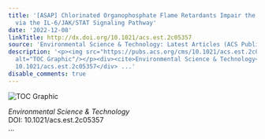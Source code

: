 ```yaml
---
title: '[ASAP] Chlorinated Organophosphate Flame Retardants Impair the Lung Function
  via the IL-6/JAK/STAT Signaling Pathway'
date: '2022-12-08'
linkTitle: http://dx.doi.org/10.1021/acs.est.2c05357
source: 'Environmental Science & Technology: Latest Articles (ACS Publications)'
description: '<p><img src="https://pubs.acs.org/cms/10.1021/acs.est.2c05357/asset/images/medium/es2c05357_0006.gif"
  alt="TOC Graphic"/></p><div><cite>Environmental Science & Technology</cite></div><div>DOI:
  10.1021/acs.est.2c05357</div> ...'
disable_comments: true
---
```

<p><img src="https://pubs.acs.org/cms/10.1021/acs.est.2c05357/asset/images/medium/es2c05357_0006.gif" alt="TOC Graphic"/></p><div><cite>Environmental Science & Technology</cite></div><div>DOI: 10.1021/acs.est.2c05357</div> ...